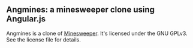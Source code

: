 ## Angmines: a minesweeper clone using Angular.js

Angmines is a clone of [Minesweeper](http://en.wikipedia.org/wiki/Minesweeper_%28video_game%29).
It's licensed under the GNU GPLv3. See the license file for details.


